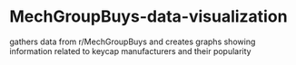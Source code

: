 # MechGroupBuys-data-visualization
gathers data from r/MechGroupBuys and creates graphs showing information related to keycap manufacturers and their popularity

